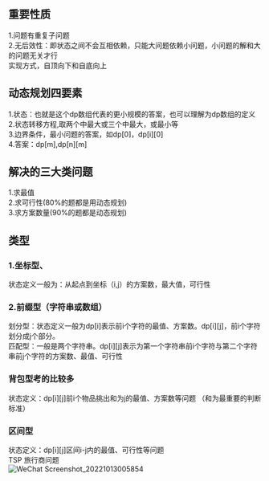 ## 重要性质
 1.问题有重复子问题  
 2.无后效性：即状态之间不会互相依赖，只能大问题依赖小问题，小问题的解和大的问题无关才行  
 实现方式，自顶向下和自底向上  
 ## 动态规划四要素
 1.状态：也就是这个dp数组代表的更小规模的答案，也可以理解为dp数组的定义  
 2.状态转移方程,取两个中最大或三个中最大，或最小等  
 3.边界条件，最小问题的答案，如dp[0]，dp[i][0]  
 4.答案：dp[m],dp[n][m]  
 ## 解决的三大类问题
 1.求最值  
 2.求可行性(80%的题都是用动态规划)  
 3.求方案数量(90%的题都是动态规划)    
 ## 类型
 ### 1.坐标型、
 状态定义一般为：从起点到坐标（i,j）的方案数，最大值，可行性  
 ### 2.前缀型（字符串或数组）  
 划分型：状态定义一般为dp[i]表示前i个字符的最值、方案数。dp[i][j]，前i个字符划分成j个部分。  
 匹配型：一般是两个字符串。dp[i][j]表示为第一个字符串前i个字符与第二个字符串前j个字符的方案数、最值、可行性  
 ### 背包型考的比较多  
 状态定义：dp[i][j]前i个物品挑出和为j的最值、方案数等问题  （和为最重要的判断标准）

 ### 区间型  
 状态定义：dp[i][j]区间i-j内的最值、可行性等问题  
 TSP 旅行商问题  
![WeChat Screenshot_20221013005854](https://user-images.githubusercontent.com/83968454/195463021-1107e307-5b0c-4f57-9be4-72477be85275.png)
